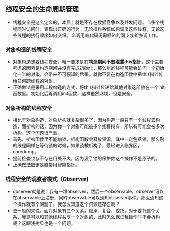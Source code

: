 ## 线程安全的生命周期管理
- 线程安全是这么定义的，本质上就是不存在数据竞争以及并发问题。
1.多个线程同时访问时，表现出正确的行为；无论操作系统如何调度这些线程，无论这些线程的执行顺序如何交织。
3.调用端代码无需额外的同步或者协调工作。
### 对象构造的线程安全
- 对象构造想要线程安全，唯一要求是在**构造期间不要泄露this指针**，这个主要考虑的因素是构造期间并没有完成初始化，那么别的线程可能会访问一个初始化一半的对象，会带来不可预知的后果。就你不要在构造函数中把this指针传给任何跨线程的对象。
- 正确做法是采用二段构造的方式，将this指针传递给其他对象这部放在一个init函数里。初始化后再调用init函数，这样虽然麻烦，但是安全。
### 对象析构的线程安全
- 相比于对象构造，对象析构就复杂很多了，因为构造一般只有一个线程去构造，而析构的话，因为你一个对象可能被多个线程持有，所以有可能会被多次析构。这个问题很严重。
- 首先，析构函数里不能加锁，析构函数会释放资源，其中一定包括锁，那么别的线程同样在等待锁的时候，如果锁被析构了，最轻进入临界区，coredump。
- 提前检查锁存不存在用处不大，因为没了锁的保护你这个操作不是原子的。
- 正确做法应该是直接用智能指针。
### 线程安全的观察者模式（Observer)
- observer就是说，我有一堆observer，然后一个observable，observer可以在observable上注册，同时observable可以通知observer事件。那么通知这个操作就有个问题了，我怎么知道这个资源还存在呢？
- 更一般的来说，面对对象有三个关系，继承、复合、委托。对于委托这个关系，我是可以和其他线程共享一个对象的，此时怎么保证我操作时不会析构呢？这跟浅拷贝也是一个问题。